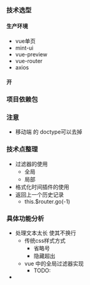 ##  

### 技术选型



#### 生产环境
* vue单页
* mint-ui
* vue-preview
* vue-router
* axios

#### 开
### 项目依赖包

### 注意

  * 移动端 的 doctype可以去掉


### 技术点整理

* 过滤器的使用
  * 全局
  * 局部
* 格式化时间插件的使用
* 返回上一个历史记录
  * this.$router.go(-1)

### 具体功能分析


* 处理文本太长 使其不换行
  * 传统css样式方式
    * 省略号
    * 隐藏超出
  * vue 中的全局过滤器实现
    * TODO:
* 
